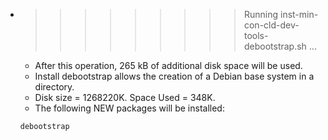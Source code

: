 * >>>>>>>>> Running inst-min-con-cld-dev-tools-debootstrap.sh ...
  * After this operation, 265 kB of additional disk space will be used.
  * Install debootstrap allows the creation of a Debian base system in a directory.
  * Disk size = 1268220K. Space Used = 348K.
  * The following NEW packages will be installed:
  ```bash
  debootstrap
  ```
